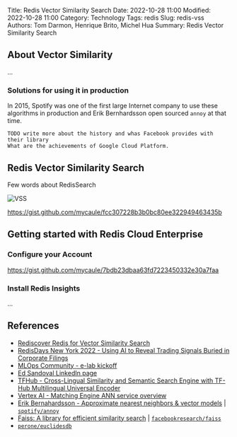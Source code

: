 Title: Redis Vector Similarity Search
Date: 2022-10-28 11:00
Modified: 2022-10-28 11:00
Category: Technology
Tags: redis
Slug: redis-vss
Authors: Tom Darmon, Henrique Brito, Michel Hua
Summary: Redis Vector Similarity Search

## About Vector Similarity

...

### Solutions for using it in production

In 2015, Spotify was one of the first large Internet company to use these algorithms in production and Erik Bernhardsson open sourced `annoy` at that time.

```
TODO write more about the history and whas Facebook provides with their library
What are the achievements of Google Cloud Platform.
```

## Redis Vector Similarity Search

Few words about RedisSearch

![VSS](https://redis.com/wp-content/uploads/2022/05/rediscover-redis-for-vector-similarity-search-similarity-searches-1024x580.png?&auto=webp&quality=85,75&width=1200)

https://gist.github.com/mycaule/fcc307228b3b0bc80ee322949463435b

## Getting started with Redis Cloud Enterprise

### Configure your Account

https://gist.github.com/mycaule/7bdb23dbaa63fd7223450332e30a7faa

### Install Redis Insights

...

## References

- [Rediscover Redis for Vector Similarity Search](https://redis.com/blog/rediscover-redis-for-vector-similarity-search/)
- [RedisDays New York 2022 - Using AI to Reveal Trading Signals Buried in Corporate Filings](https://www.youtube.com/watch?v=_Lrbesg4DhY)
- [MLOps Community - e-lab kickoff](www.youtube.com/watch?v=uS9ZGi8RyPM)
- [Ed Sandoval LinkedIn page](https://www.linkedin.com/in/edsandovaluk/)
- [TFHub - Cross-Lingual Similarity and Semantic Search Engine with TF-Hub Multilingual Universal Encoder](https://colab.research.google.com/github/tensorflow/hub/blob/master/examples/colab/cross_lingual_similarity_with_tf_hub_multilingual_universal_encoder.ipynb)
- [Vertex AI - Matching Engine ANN service overview](https://cloud.google.com/vertex-ai/docs/matching-engine/ann-service-overview)
- [Erik Bernahardsson - Approximate nearest neighbors & vector models](https://www.slideshare.net/erikbern/approximate-nearest-neighbor-methods-and-vector-models-nyc-ml-meetup) | [`spotify/annoy`](https://github.com/spotify/annoy)
- [Faiss: A library for efficient similarity search](https://engineering.fb.com/data-infrastructure/faiss-a-library-for-efficient-similarity-search/) | [`facebookresearch/faiss`](https://github.com/facebookresearch/faiss)
- [`perone/euclidesdb`](https://github.com/perone/euclidesdb)
